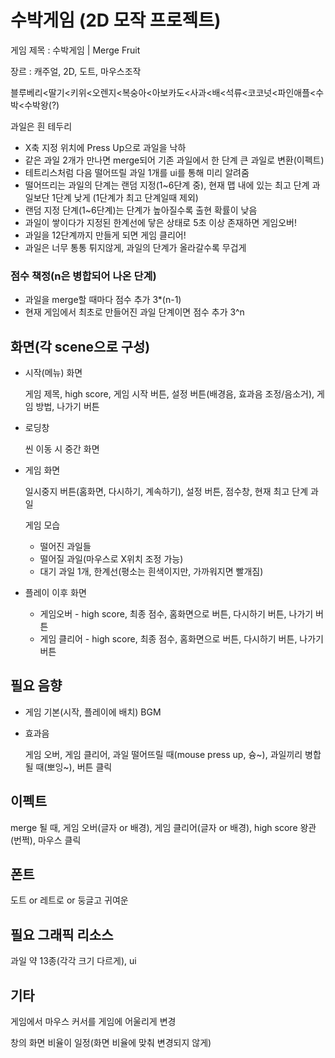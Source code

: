 # 수박게임 (2D 모작 프로젝트)

게임 제목 : 수박게임 | Merge Fruit

장르 : 캐주얼, 2D, 도트, 마우스조작

블루베리<딸기<키위<오렌지<복숭아<아보카도<사과<배<석류<코코넛<파인애플<수박<수박왕(?)

과일은 흰 테두리

- X축 지정 위치에 Press Up으로 과일을 낙하
- 같은 과일 2개가 만나면 merge되어 기존 과일에서 한 단계 큰 과일로 변환(이펙트)
- 테트리스처럼 다음 떨어뜨릴 과일 1개를 ui를 통해 미리 알려줌
- 떨어뜨리는 과일의 단계는 랜덤 지정(1~6단계 중), 현재 맵 내에 있는 최고 단계 과일보단 1단계 낮게       (1단계가 최고 단계일때 제외)
- 랜덤 지정 단계(1~6단계)는 단계가 높아질수록 출현 확률이 낮음
- 과일이 쌓이다가 지정된 한계선에 닿은 상태로 5초 이상 존재하면 게임오버!
- 과일을 12단계까지 만들게 되면 게임 클리어!
- 과일은 너무 통통 튀지않게, 과일의 단계가 올라갈수록 무겁게

### 점수 책정(n은 병합되어 나온 단계)

- 과일을 merge할 때마다 점수 추가     3*(n-1)
- 현재 게임에서 최초로 만들어진 과일 단계이면 점수 추가    3^n

## 화면(각 scene으로 구성)

- 시작(메뉴) 화면
    
    게임 제목, high score, 게임 시작 버튼, 설정 버튼(배경음, 효과음 조정/음소거), 게임 방법, 나가기 버튼
    
- 로딩창
    
    씬 이동 시 중간 화면
    
- 게임 화면
    
    일시중지 버튼(홈화면, 다시하기, 계속하기), 설정 버튼, 점수창, 현재 최고 단계 과일
    
    게임 모습
    
    - 떨어진 과일들
    - 떨어질 과일(마우스로 X위치 조정 가능)
    - 대기 과일 1개, 한계선(평소는 흰색이지만, 가까워지면 빨개짐)
- 플레이 이후 화면
    - 게임오버 - high score, 최종 점수, 홈화면으로 버튼, 다시하기 버튼, 나가기 버튼
    - 게임 클리어 - high score, 최종 점수, 홈화면으로 버튼, 다시하기 버튼, 나가기 버튼

## 필요 음향

- 게임 기본(시작, 플레이에 배치) BGM
- 효과음
    
    게임 오버, 게임 클리어, 과일 떨어뜨릴 때(mouse press up, 슝~), 과일끼리 병합될 때(뽀잉~), 버튼 클릭
    

## 이펙트

merge 될 때, 게임 오버(글자 or 배경), 게임 클리어(글자 or 배경), high score 왕관(번쩍), 마우스 클릭

## 폰트

도트 or 레트로 or 둥글고 귀여운

 

## 필요 그래픽 리소스

과일 약 13종(각각 크기 다르게), ui

## 기타

게임에서 마우스 커서를 게임에 어울리게 변경

창의 화면 비율이 일정(화면 비율에 맞춰 변경되지 않게)
